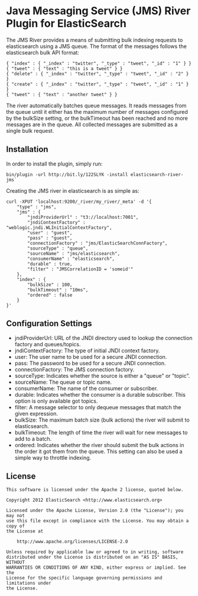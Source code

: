Java Messaging Service (JMS) River Plugin for ElasticSearch
===========================================================

The JMS River provides a means of submitting bulk indexing requests to elasticsearch using a JMS queue. 
The format of the messages follows the elasticsearch bulk API format:

	{ "index" : { "_index" : "twitter", "_type" : "tweet", "_id" : "1" } }
	{ "tweet" : { "text" : "this is a tweet" } }
	{ "delete" : { "_index" : "twitter", "_type" : "tweet", "_id" : "2" } }
	{ "create" : { "_index" : "twitter", "_type" : "tweet", "_id" : "1" } }
	{ "tweet" : { "text" : "another tweet" } }    

The river automatically batches queue messages.  It reads messages from the queue until it either has the maximum number of messages configured by the bulkSize setting, or the bulkTimeout has been reached and no more messages are in the queue. All collected messages are submitted as a single bulk request.

Installation
------------
In order to install the plugin, simply run: 

	bin/plugin -url http://bit.ly/122SLYK -install elasticsearch-river-jms`

Creating the JMS river in elasticsearch is as simple as:

	curl -XPUT 'localhost:9200/_river/my_river/_meta' -d '{
	    "type" : "jms",
	    "jms" : {
	        "jndiProviderUrl" : "t3://localhost:7001", 
	        "jndiContextFactory" : "weblogic.jndi.WLInitialContextFactory",
	        "user" : "guest",
	        "pass" : "guest",
	        "connectionFactory" : "jms/ElasticSearchConnFactory",
	        "sourceType" : "queue",
	        "sourceName" : "jms/elasticsearch",
	        "consumerName" : "elasticsearch",
	        "durable" : true,
	        "filter" : "JMSCorrelationID = 'someid'"
	    },
	    "index" : {
	        "bulkSize" : 100,
	        "bulkTimeout" : "10ms",
	        "ordered" : false
	    }
	}'
	
Configuration Settings
----------------------

- jndiProviderUrl: URL of the JNDI directory used to lookup the connection factory and queues/topics.
- jndiContextFactory: The type of initial JNDI context factory.
- user: The user name to be used for a secure JNDI connection.
- pass: The password to be used for a secure JNDI connection.
- connectionFactory: The JMS connection factory.
- sourceType: Indicates whether the source is either a "queue" or "topic". 
- sourceName: The queue or topic name.
- consumerName: The name of the consumer or subscriber.
- durable: Indicates whether the consumer is a durable subscriber.  This option is only available got topics.
- filter: A message selector to only dequeue messages that match the given expression.
- bulkSize: The maximum batch size (bulk actions) the river will submit to elasticsearch.
- bulkTimeout: The length of time the river will wait for new messages to add to a batch.
- ordered: Indicates whether the river should submit the bulk actions in the order it got them from the queue.  This setting can also be used a simple way to throttle indexing.

License
-------

    This software is licensed under the Apache 2 license, quoted below.

    Copyright 2012 ElasticSearch <http://www.elasticsearch.org>

    Licensed under the Apache License, Version 2.0 (the "License"); you may not
    use this file except in compliance with the License. You may obtain a copy of
    the License at

        http://www.apache.org/licenses/LICENSE-2.0

    Unless required by applicable law or agreed to in writing, software
    distributed under the License is distributed on an "AS IS" BASIS, WITHOUT
    WARRANTIES OR CONDITIONS OF ANY KIND, either express or implied. See the
    License for the specific language governing permissions and limitations under
    the License.
